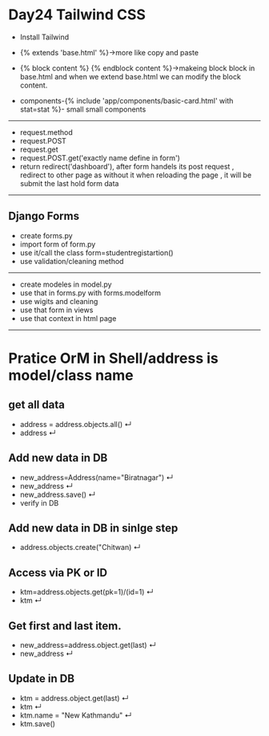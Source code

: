 # Day24 Tailwind CSS

- Install Tailwind

- {% extends 'base.html' %}->more like copy and paste

- {% block content %} {% endblock content %}->makeing block block in base.html and when we extend base.html we can modify the block content.

- components-{% include 'app/components/basic-card.html' with stat=stat %}- small small components


_______________________________________________________________

- request.method
- request.POST
- request.get
- request.POST.get('exactly name define in form')
- return redirect('dashboard'), after form handels its post request , redirect to other page as without it when reloading the page , it will be submit the last hold form data

----------------------------------------------------------
## Django Forms
- create forms.py
- import form of form.py
- use it/call the class form=studentregistartion()
- use validation/cleaning method 

----------------------------------------------------------

- create modeles in model.py 
- use that in forms.py with forms.modelform 
- use wigits and cleaning 
- use that form in views 
- use that context in html page

---------------------------------------------------------

#  Pratice OrM in Shell/address is model/class name

## get all data

- address = address.objects.all() &#8629; <!-- ↵ -->
- address &#8629; <!-- ↵ -->

## Add new data in DB

- new_address=Address(name="Biratnagar") &#8629; <!-- ↵ -->
- new_address &#8629; <!-- ↵ -->
- new_address.save() &#8629; <!-- ↵ -->
- verify in DB

## Add new data in DB in sinlge step 

- address.objects.create("Chitwan) &#8629; <!-- ↵ -->

## Access via PK or ID

- ktm=address.objects.get(pk=1)/(id=1) &#8629; <!-- ↵ -->
- ktm &#8629; <!-- ↵ -->

## Get first and last item.

- new_address=address.object.get(last) &#8629; <!-- ↵ -->
- new_address &#8629; <!-- ↵ -->

## Update in DB

- ktm = address.object.get(last) &#8629; <!-- ↵ -->
- ktm &#8629; <!-- ↵ -->
- ktm.name = "New Kathmandu" &#8629; <!-- ↵ -->
- ktm.save()


